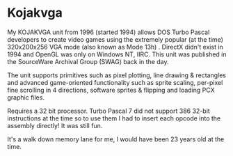 # Kojakvga
My KOJAKVGA unit from 1996 (started 1994)  allows DOS Turbo Pascal developers to create video games using the extremely popular (at the time) 320x200x256 VGA mode (also known as Mode 13h) . DirectX didn't exist in 1994 and OpenGL was only on Windows NT, IIRC. This unit was published in the SourceWare Archival Group (SWAG) back in the day.

The unit supports primitives such as pixel plotting, line drawing & rectangles and advanced game-oriented functionality such as sprite scaling, per-pixel fine scrolling in 4 directions, software sprites & flipping and loading PCX graphic files.

Requires a 32 bit processor. Turbo Pascal 7 did not support 386 32-bit instructions at the time so to use them I had to insert each opcode into the assembly directly! It was still fun.

It's a walk down memory lane for me, I would have been 23 years old at the time.

